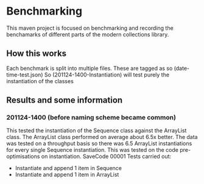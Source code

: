 # Benchmarking

This maven project is focused on benchmarking and recording the benchamarks of different parts of the modern collections library.

## How this works
Each benchmark is split into multiple files. These are tagged as so (date-time-test.json) So (201124-1400-Instantiation) will test purely the instantiation of the classes

## Results and some information

### 201124-1400 (before naming scheme became common)
This tested the instantiation of the Sequence class against the ArrayList class. The ArrayList class performed on average about 6.5x better. The data was tested on a throughput basis so there was 6.5 ArrayList instantiations for every single Sequence instantiation.
This was tested on the code pre-optimisations on instantiation. SaveCode 00001
Tests carried out:
- Instantiate and append 1 item in Sequence
- Instantiate and append 1 item in ArrayList

### 